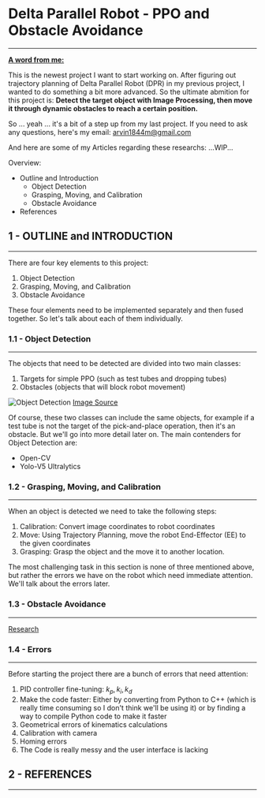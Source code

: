 # Delta Parallel Robot - PPO and Obstacle Avoidance
------
<ins>**A word from me:**</ins> 

This is the newest project I want to start working on. After figuring out trajectory planning of Delta Parallel Robot (DPR) in my previous project, I wanted to do something a bit more advanced. So the ultimate abmition for this project is:
**Detect the target object with Image Processing, then move it through dynamic obstacles to reach a certain position.**

So ... yeah ... it's a bit of a step up from my last project. If you need to ask any questions, here's my email: 
arvin1844m@gmail.com

And here are some of my Articles regarding these researchs: 
...WIP...

Overview: 
- Outline and Introduction
  - Object Detection
  - Grasping, Moving, and Calibration
  - Obstacle Avoidance
- References

## 1 - OUTLINE and INTRODUCTION 
------
There are four key elements to this project:

1. Object Detection
2. Grasping, Moving, and Calibration
3. Obstacle Avoidance

These four elements need to be implemented separately and then fused together. So let's talk about each of them individually. 


### 1.1 - Object Detection
-------
The objects that need to be detected are divided into two main classes: 

1. Targets for simple PPO (such as test tubes and dropping tubes)
2. Obstacles (objects that will block robot movement)

![Object Detection](https://miro.medium.com/v2/resize:fit:828/format:webp/1*hIp11kgQiIoV6YRESsui7Q.jpeg)
[Image Source](https://towardsdatascience.com/google-object-detection-api-to-detect-brand-logos-fd9e113725d8)

Of course, these two classes can include the same objects, for example if a test tube is not the target of the pick-and-place operation, then it's an obstacle. But we'll go into more detail later on. The main contenders for Object Detection are: 

- Open-CV
- Yolo-V5 Ultralytics


### 1.2 - Grasping, Moving, and Calibration
-------
When an object is detected we need to take the following steps: 

1. Calibration: Convert image coordinates to robot coordinates
2. Move: Using Trajectory Planning, move the robot End-Effector (EE) to the given coordinates
3. Grasping: Grasp the object and the move it to another location.

The most challenging task in this section is none of three mentioned above, but rather the errors we have on the robot which need immediate attention. We'll talk about the errors later. 

### 1.3 - Obstacle Avoidance
-------
[Research](https://github.com/ArthasMenethil-A/Delta-Parallel-Robot-PPO-And-Obstacle-Avoidance/tree/main/Research/Obstacle%20Avoidance)

### 1.4 - Errors
-------
Before starting the project there are a bunch of errors that need attention: 

1. PID controller fine-tuning: $k_p, k_i, k_d$
2. Make the code faster: Either by converting from Python to C++ (which is really time consuming so I don't think we'll be using it) or by finding a way to compile Python code to make it faster
3. Geometrical errors of kinematics calculations 
4. Calibration with camera
5. Homing errors
6. The Code is really messy and the user interface is lacking

## 2 - REFERENCES 
------
